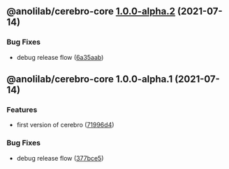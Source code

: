 ## @anolilab/cerebro-core [1.0.0-alpha.2](https://github.com/anolilab/cerebro/compare/@anolilab/cerebro-core@1.0.0-alpha.1...@anolilab/cerebro-core@1.0.0-alpha.2) (2021-07-14)


### Bug Fixes

* debug release flow ([6a35aab](https://github.com/anolilab/cerebro/commit/6a35aabf66652a6c173153043afa0b57d96d4cf5))

## @anolilab/cerebro-core 1.0.0-alpha.1 (2021-07-14)


### Features

* first version of cerebro ([71996d4](https://github.com/anolilab/cerebro/commit/71996d4122b1b64f09121d2c18d04986a3f6b42f))


### Bug Fixes

* debug release flow ([377bce5](https://github.com/anolilab/cerebro/commit/377bce563a092a1e9d82e908ae6d0a0183fe72c1))
